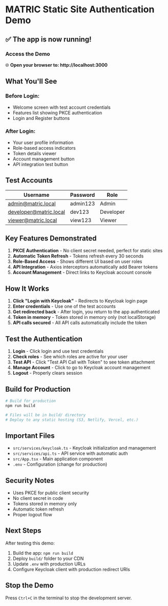 # MATRIC Static Site Authentication Demo

## ✅ The app is now running!

### Access the Demo
🌐 **Open your browser to: http://localhost:3000**

## What You'll See

### Before Login:
- Welcome screen with test account credentials
- Features list showing PKCE authentication
- Login and Register buttons

### After Login:
- Your user profile information
- Role-based access indicators
- Token details viewer
- Account management button
- API integration test button

## Test Accounts

| Username | Password | Role |
|----------|----------|------|
| admin@matric.local | admin123 | Admin |
| developer@matric.local | dev123 | Developer |
| viewer@matric.local | view123 | Viewer |

## Key Features Demonstrated

1. **PKCE Authentication** - No client secret needed, perfect for static sites
2. **Automatic Token Refresh** - Tokens refresh every 30 seconds
3. **Role-Based Access** - Shows different UI based on user roles
4. **API Integration** - Axios interceptors automatically add Bearer tokens
5. **Account Management** - Direct links to Keycloak account console

## How It Works

1. **Click "Login with Keycloak"** - Redirects to Keycloak login page
2. **Enter credentials** - Use one of the test accounts
3. **Get redirected back** - After login, you return to the app authenticated
4. **Token in memory** - Token stored in memory only (not localStorage)
5. **API calls secured** - All API calls automatically include the token

## Test the Authentication

1. **Login** - Click login and use test credentials
2. **Check roles** - See which roles are active for your user
3. **Test API** - Click "Test API Call with Token" to see token attachment
4. **Manage Account** - Click to go to Keycloak account management
5. **Logout** - Properly clears session

## Build for Production

```bash
# Build for production
npm run build

# Files will be in build/ directory
# Deploy to any static hosting (S3, Netlify, Vercel, etc.)
```

## Important Files

- `src/services/keycloak.ts` - Keycloak initialization and management
- `src/services/api.ts` - API service with automatic auth
- `src/App.tsx` - Main application component
- `.env` - Configuration (change for production)

## Security Notes

- Uses PKCE for public client security
- No client secret in code
- Tokens stored in memory only
- Automatic token refresh
- Proper logout flow

## Next Steps

After testing this demo:
1. Build the app: `npm run build`
2. Deploy `build/` folder to your CDN
3. Update `.env` with production URLs
4. Configure Keycloak client with production redirect URIs

## Stop the Demo

Press `Ctrl+C` in the terminal to stop the development server.